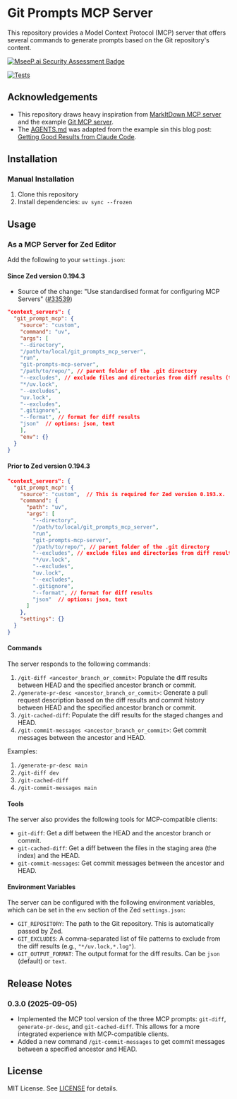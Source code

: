 # Git Prompts MCP Server

This repository provides a Model Context Protocol (MCP) server that offers several commands to generate prompts based on the Git repository's content.

[![MseeP.ai Security Assessment Badge](https://mseep.net/pr/ceshine-git-prompts-mcp-server-badge.png)](https://mseep.ai/app/ceshine-git-prompts-mcp-server)

[![Tests](https://github.com/ceshine/git-prompts-mcp-server/actions/workflows/run_tests.yml/badge.svg)](https://github.com/ceshine/git-prompts-mcp-server/actions/workflows/run_tests.yml)

## Acknowledgements

- This repository draws heavy inspiration from [MarkItDown MCP server](https://github.com/KorigamiK/markitdown_mcp_server) and the example [Git MCP server](https://github.com/modelcontextprotocol/servers/tree/main/src/git).
- The [AGENTS.md](./AGENTS.md) was adapted from the example sin this blog post: [Getting Good Results from Claude Code](https://www.dzombak.com/blog/2025/08/getting-good-results-from-claude-code/).

## Installation

### Manual Installation

1. Clone this repository
2. Install dependencies: `uv sync --frozen`

## Usage

### As a MCP Server for Zed Editor

Add the following to your `settings.json`:

#### Since Zed version 0.194.3

* Source of the change: "Use standardised format for configuring MCP Servers" ([#33539](https://github.com/zed-industries/zed/pull/33539))

```json
"context_servers": {
  "git_prompt_mcp": {
    "source": "custom",
    "command": "uv",
    "args": [
    "--directory",
    "/path/to/local/git_prompts_mcp_server",
    "run",
    "git-prompts-mcp-server",
    "/path/to/repo/", // parent folder of the .git directory
    "--excludes", // exclude files and directories from diff results (the server use fnmatch in the backend)
    "*/uv.lock",
    "--excludes",
    "uv.lock",
    "--excludes",
    ".gitignore",
    "--format", // format for diff results
    "json"  // options: json, text
    ],
    "env": {}
  }
}
```

#### Prior to Zed version 0.194.3

```json
"context_servers": {
  "git_prompt_mcp": {
    "source": "custom",  // This is required for Zed version 0.193.x.
    "command": {
      "path": "uv",
      "args": [
        "--directory",
        "/path/to/local/git_prompts_mcp_server",
        "run",
        "git-prompts-mcp-server",
        "/path/to/repo/", // parent folder of the .git directory
        "--excludes", // exclude files and directories from diff results (the server use fnmatch in the backend)
        "*/uv.lock",
        "--excludes",
        "uv.lock",
        "--excludes",
        ".gitignore",
        "--format", // format for diff results
        "json"  // options: json, text
      ]
    },
    "settings": {}
  }
}
```

#### Commands

The server responds to the following commands:

1. `/git-diff <ancestor_branch_or_commit>`: Populate the diff results between HEAD and the specified ancestor branch or commit.
2. `/generate-pr-desc <ancestor_branch_or_commit>`: Generate a pull request description based on the diff results and commit history between HEAD and the specified ancestor branch or commit.
3. `/git-cached-diff`: Populate the diff results for the staged changes and HEAD.
4. `/git-commit-messages <ancestor_branch_or_commit>`: Get commit messages between the ancestor and HEAD.

Examples:

1. `/generate-pr-desc main`
2. `/git-diff dev`
3. `/git-cached-diff`
4. `/git-commit-messages main`

#### Tools

The server also provides the following tools for MCP-compatible clients:

- `git-diff`: Get a diff between the HEAD and the ancestor branch or commit.
- `git-cached-diff`: Get a diff between the files in the staging area (the index) and the HEAD.
- `git-commit-messages`: Get commit messages between the ancestor and HEAD.

#### Environment Variables

The server can be configured with the following environment variables, which can be set in the `env` section of the Zed `settings.json`:

- `GIT_REPOSITORY`: The path to the Git repository. This is automatically passed by Zed.
- `GIT_EXCLUDES`: A comma-separated list of file patterns to exclude from the diff results (e.g., `"*/uv.lock,*.log"`).
- `GIT_OUTPUT_FORMAT`: The output format for the diff results. Can be `json` (default) or `text`.

## Release Notes

### 0.3.0 (2025-09-05)

- Implemented the MCP tool version of the three MCP prompts: `git-diff`, `generate-pr-desc`, and `git-cached-diff`. This allows for a more integrated experience with MCP-compatible clients.
- Added a new command `/git-commit-messages` to get commit messages between a specified ancestor and HEAD.

## License

MIT License. See [LICENSE](LICENSE) for details.
